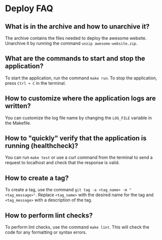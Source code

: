 # Deploy FAQ

## What is in the archive and how to unarchive it?

The archive contains the files needed to deploy the awesome website. Unarchive it by running the command `unzip awesome-website.zip`.

## What are the commands to start and stop the application?

To start the application, run the command `make run`. To stop the application, press `Ctrl + C` in the terminal.

## How to customize where the application logs are written?

You can customize the log file name by changing the `LOG_FILE` variable in the Makefile.

## How to "quickly" verify that the application is running (healthcheck)?

You can run `make test` or use a curl command from the terminal to send a request to localhost and check that the response is valid.

## How to create a tag?

To create a tag, use the command `git tag -a <tag_name> -m "<tag_message>"`. Replace `<tag_name>` with the desired name for the tag and `<tag_message>` with a description of the tag.

## How to perform lint checks?

To perform lint checks, use the command `make lint`. This will check the code for any formatting or syntax errors.
